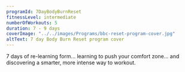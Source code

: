 ```yaml
---
programId: 7DayBodyBurnReset
fitnessLevel: intermediate
numberOfWorkouts: 5
duration: 7 - 9 days
coverImage: "../../images/Programs/bbc-reset-program-cover.jpg"
altText: 7 day Body Burn Reset program cover
---
```


7 days of re-learning form... learning to push your comfort zone... and discovering a smarter, more intense way to workout.
